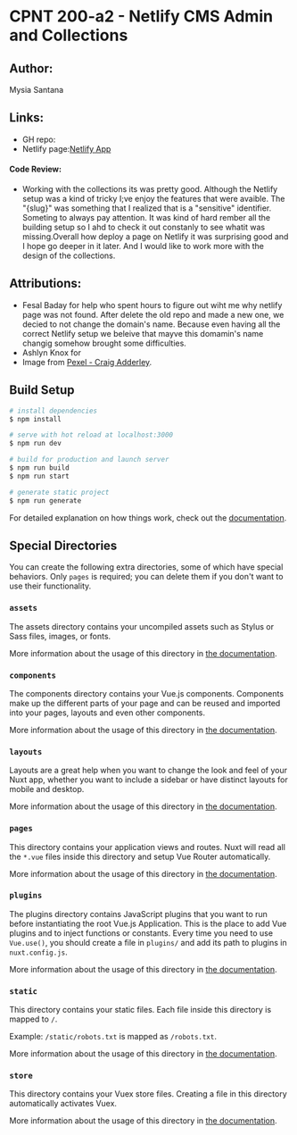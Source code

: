# CPNT 200-a2 - Netlify CMS Admin and Collections

## Author: 
Mysia Santana

## Links:
* GH repo:
* Netlify page:[Netlify App](https://lucid-visvesvaraya-e0e956.netlify.app/admin/#/collections/blog) 

 #### Code Review:
 - Working with the collections its was pretty good. Although the Netlify setup was a kind of tricky I;ve enjoy the features that were avaible. The "{slug}" was something that I realized that is a "sensitive" identifier. Someting to always pay attention. It was kind of hard rember all the building setup so I ahd to check it out constanly to see whatit was missing.Overall how deploy a page on Netlify it was surprising good and I hope go deeper in it later. And I would like to work more with the design of the collections.


## Attributions:

- Fesal Baday for help who spent hours to figure out wiht me why netlify page was not found. After delete the old repo and made a new one, we decied to not change the domain's name. Because even having all the correct Netlify setup we beleive that mayve this domamin's name changig somehow brought some difficulties.
- Ashlyn Knox for 
- Image from [Pexel -  Craig Adderley](https://www.pexels.com/photo/concrete-road-between-trees-1563356/).

## Build Setup

```bash
# install dependencies
$ npm install

# serve with hot reload at localhost:3000
$ npm run dev

# build for production and launch server
$ npm run build
$ npm run start

# generate static project
$ npm run generate
```

For detailed explanation on how things work, check out the [documentation](https://nuxtjs.org).

## Special Directories

You can create the following extra directories, some of which have special behaviors. Only `pages` is required; you can delete them if you don't want to use their functionality.

### `assets`

The assets directory contains your uncompiled assets such as Stylus or Sass files, images, or fonts.

More information about the usage of this directory in [the documentation](https://nuxtjs.org/docs/2.x/directory-structure/assets).

### `components`

The components directory contains your Vue.js components. Components make up the different parts of your page and can be reused and imported into your pages, layouts and even other components.

More information about the usage of this directory in [the documentation](https://nuxtjs.org/docs/2.x/directory-structure/components).

### `layouts`

Layouts are a great help when you want to change the look and feel of your Nuxt app, whether you want to include a sidebar or have distinct layouts for mobile and desktop.

More information about the usage of this directory in [the documentation](https://nuxtjs.org/docs/2.x/directory-structure/layouts).


### `pages`

This directory contains your application views and routes. Nuxt will read all the `*.vue` files inside this directory and setup Vue Router automatically.

More information about the usage of this directory in [the documentation](https://nuxtjs.org/docs/2.x/get-started/routing).

### `plugins`

The plugins directory contains JavaScript plugins that you want to run before instantiating the root Vue.js Application. This is the place to add Vue plugins and to inject functions or constants. Every time you need to use `Vue.use()`, you should create a file in `plugins/` and add its path to plugins in `nuxt.config.js`.

More information about the usage of this directory in [the documentation](https://nuxtjs.org/docs/2.x/directory-structure/plugins).

### `static`

This directory contains your static files. Each file inside this directory is mapped to `/`.

Example: `/static/robots.txt` is mapped as `/robots.txt`.

More information about the usage of this directory in [the documentation](https://nuxtjs.org/docs/2.x/directory-structure/static).

### `store`

This directory contains your Vuex store files. Creating a file in this directory automatically activates Vuex.

More information about the usage of this directory in [the documentation](https://nuxtjs.org/docs/2.x/directory-structure/store).
